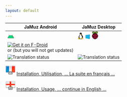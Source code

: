 ```yaml
---
layout: default
---
```


<script src="./download.js"></script>

| JaMuz Android                                                                                                                                                                                                                                       | JaMuz Desktop                                                                                                                 |
| --------------------------------------------------------------------------------------------------------------------------------------------------------------------------------------------------------------------------------------------------- | ----------------------------------------------------------------------------------------------------------------------------- |
| <img src="img/android.png" alt="JaMuz Android">                                                                                                                                                                                                     | <img src="img/linux.png" alt="Linux"> <img src="img/windows.png" alt="Windows"> <img src="img/raspberry.png" alt="Raspberry"> |
| [<img src="https://fdroid.gitlab.io/artwork/badge/get-it-on.png" alt="Get it on F-Droid" height="80">](https://f-droid.org/packages/org.phramusca.jamuz/)<br> or <span id="download-container-jamuz-android"></span> (but you will not get updates) | <span id="download-container-jamuz-desktop"></span>                                                                           |
| <img src="https://hosted.weblate.org/widgets/jamuz-remote/-/translations/multi-auto.svg" alt="Translation status">                                                                                                                                  | <img src="https://hosted.weblate.org/widgets/jamuz/-/translations/multi-auto.svg" alt="Translation status">                   |

<img src="img/flag_france.png" alt="French Flag"> [Installation, Utilisation, ... La suite en français ...](index-fr.html)

<img src="img/flag_england.png" alt="English Flag"> [Installation, Usage, ... continue in English ...](index-en.html)
